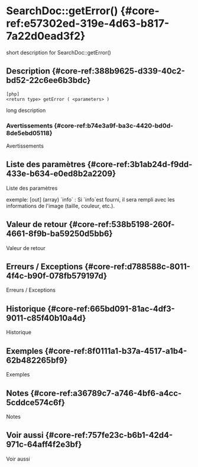 # SearchDoc::getError() {#core-ref:e57302ed-319e-4d63-b817-7a22d0ead3f2}

<div class="short-description">
<span class="fixme template">short description for SearchDoc::getError()</span>
</div>
<!--
<div class="applicability">
Obsolète depuis #.#.#
</div>
-->

## Description {#core-ref:388b9625-d339-40c2-bd52-22c6ee6b3bdc}

    [php]
    <return type> getError ( <parameters> )

<span class="fixme template">long description</span>

### Avertissements {#core-ref:b74e3a9f-ba3c-4420-bd0d-8de5ebd05118}

<span class="fixme template">Avertissements</span>

## Liste des paramètres {#core-ref:3b1ab24d-f9dd-433e-b634-e0ed8b2a2209}

<span class="fixme template">Liste des paramètres</span>

<div class="fixme template">
exemple:  
[out] (array) `info`
:   Si `info`est fourni, il sera rempli avec les informations de l'image (taille, couleur, etc.).
</div>

## Valeur de retour {#core-ref:538b5198-260f-4661-8f9b-ba59250d5bb6}

<span class="fixme template">Valeur de retour</span>

## Erreurs / Exceptions {#core-ref:d788588c-8011-4f4c-b90f-078fb579197d}

<span class="fixme template">Erreurs / Exceptions</span>

## Historique {#core-ref:665bd091-81ac-4df3-9011-c85f40b10a4d}

<span class="fixme template">Historique</span>

## Exemples {#core-ref:8f0111a1-b37a-4517-a1b4-62b482265bf9}

<span class="fixme template">Exemples</span>

## Notes {#core-ref:a36789c7-a746-4bf6-a4cc-5cddce574c6f}

<span class="fixme template">Notes</span>

## Voir aussi {#core-ref:757fe23c-b6b1-42d4-971c-64aff4f2e3bf}

<span class="fixme template">Voir aussi</span>
